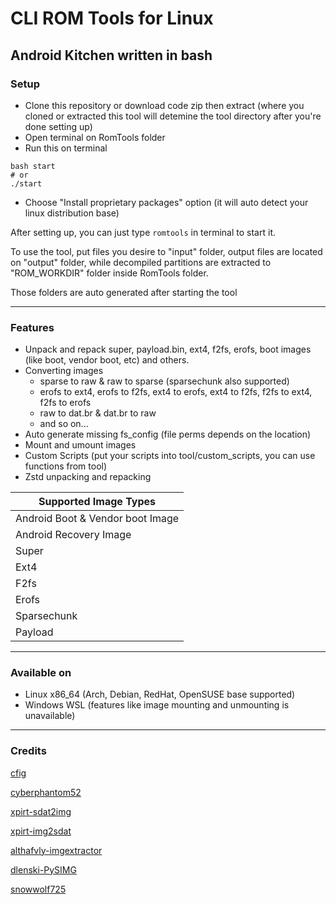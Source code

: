 # CLI ROM Tools for Linux
## Android Kitchen written in bash
### Setup ###
- Clone this repository or download code zip then extract (where you cloned or extracted this tool will detemine the tool directory after you're done setting up)
- Open terminal on RomTools folder
- Run this on terminal
```` shell
bash start
# or
./start
````
- Choose "Install proprietary packages" option (it will auto detect your linux distribution base)

After setting up, you can just type `romtools` in terminal to start it.

To use the tool, put files you desire to "input" folder, output files are located on "output" folder, while decompiled partitions are extracted to "ROM_WORKDIR" folder inside RomTools folder.

Those folders are auto generated after starting the tool

***
### Features ###
- Unpack and repack super, payload.bin, ext4, f2fs, erofs, boot images (like boot, vendor boot, etc) and others.
- Converting images
  - sparse to raw & raw to sparse (sparsechunk also supported)
  - erofs to ext4, erofs to f2fs, ext4 to erofs, ext4 to f2fs, f2fs to ext4, f2fs to erofs
  - raw to dat.br & dat.br to raw
  - and so on...
- Auto generate missing fs_config (file perms depends on the location)
- Mount and umount images
- Custom Scripts (put your scripts into tool/custom_scripts, you can use functions from tool)
- Zstd unpacking and repacking

| Supported Image Types                   |
|-----------------------------------------|
| Android Boot & Vendor boot Image        |
| Android Recovery Image                  |
| Super                                   |
| Ext4                                    |
| F2fs                                    |
| Erofs                                   |
| Sparsechunk                             |
| Payload                                 |
***
### Available on ###
- Linux x86_64 (Arch, Debian, RedHat, OpenSUSE base supported)
- Windows WSL (features like image mounting and unmounting is unavailable)
***

### Credits ###

[cfig](https://github.com/cfig/Android_boot_image_editor)

[cyberphantom52](https://github.com/cyberphantom52/payload-dumper-rs)

[xpirt-sdat2img](https://github.com/xpirt/sdat2img)

[xpirt-img2sdat](https://github.com/xpirt/img2sdat)

[althafvly-imgextractor](https://github.com/althafvly/AmlogicKitchen/blob/master/bin/imgextractor.py)

[dlenski-PySIMG](https://github.com/dlenski/PySIMG)

[snowwolf725](https://github.com/snowwolf725/Payload_Repack_Tool)
